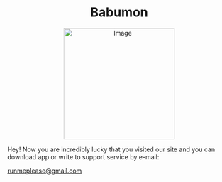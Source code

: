 <div align="center">
  <h1>Babumon</h1>
</div>
<p align="center">
  <img src="https://github.com/akashlazy/Babumon/assets/19661563/8b82a399-83b4-4dd4-8e6b-69a84662d2b1.png" alt="Image" width="250">
</p>
Hey! Now you are incredibly lucky that you visited our site and you can download app
or write to support service by e-mail:

runmeplease@gmail.com
